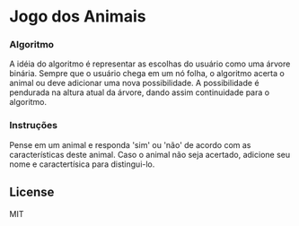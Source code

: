 # Jogo dos Animais

### Algoritmo

A idéia do algoritmo é representar as escolhas do usuário como uma árvore binária. Sempre que o usuário chega em um nó folha, o algoritmo acerta o animal ou deve adicionar uma nova possibilidade. A possibilidade é pendurada na altura atual da árvore, dando assim continuidade para o algoritmo.

### Instruções

Pense em um animal e responda 'sim' ou 'não' de acordo com as características deste animal. Caso o animal não seja acertado, adicione seu nome e caractertísica para distingui-lo.

License
----

MIT